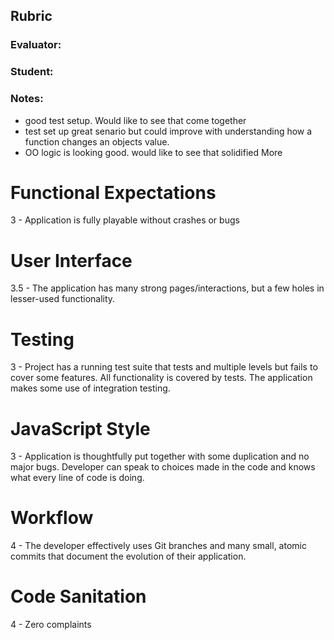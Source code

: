 ## Rubric
### Evaluator:
### Student:
### Notes:

- good test setup. Would like to see that come together
- test set up great senario  but could improve with understanding how a function changes an objects value.
- OO logic is looking good. would like to see that solidified More
# Functional Expectations

3 - Application is fully playable without crashes or bugs

# User Interface

3.5 - The application has many strong pages/interactions, but a few holes in lesser-used functionality.

# Testing

3 - Project has a running test suite that tests and multiple levels but fails to cover some features. All functionality is covered by tests. The application makes some use of integration testing.

# JavaScript Style

3 - Application is thoughtfully put together with some duplication and no major bugs. Developer can speak to choices made in the code and knows what every line of code is doing.

# Workflow

4 - The developer effectively uses Git branches and many small, atomic commits that document the evolution of their application.

# Code Sanitation

4 - Zero complaints
